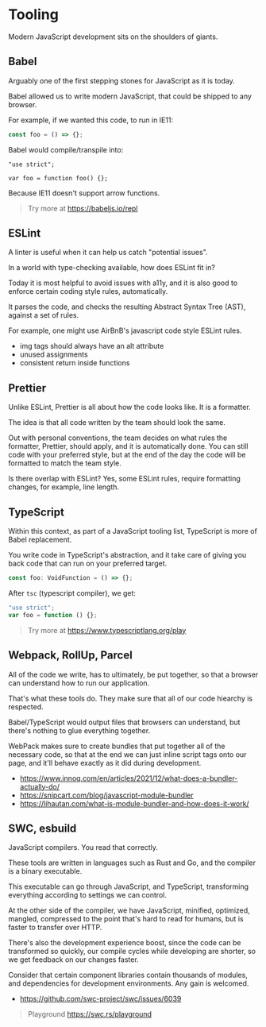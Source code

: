 # Tooling

Modern JavaScript development sits on the shoulders of giants.

## Babel

Arguably one of the first stepping stones for JavaScript as it is today.

Babel allowed us to write modern JavaScript, that could be shipped to any browser.

For example, if we wanted this code, to run in IE11:

```js
const foo = () => {};
```

Babel would compile/transpile into:

```
"use strict";

var foo = function foo() {};

```

Because IE11 doesn't support arrow functions.

> Try more at https://babeljs.io/repl

## ESLint

A linter is useful when it can help us catch "potential issues".

In a world with type-checking available, how does ESLint fit in?

Today it is most helpful to avoid issues with a11y, and it is also good to
enforce certain coding style rules, automatically.

It parses the code, and checks the resulting Abstract Syntax Tree (AST), against
a set of rules.

For example, one might use AirBnB's javascript code style ESLint rules.

- img tags should always have an alt attribute
- unused assignments
- consistent return inside functions

## Prettier

Unlike ESLint, Prettier is all about how the code looks like. It is a formatter.

The idea is that all code written by the team should look the same.

Out with personal conventions, the team decides on what rules the formatter, Prettier,
should apply, and it is automatically done. You can still code with your preferred
style, but at the end of the day the code will be formatted to match the team style.

Is there overlap with ESLint? Yes, some ESLint rules, require formatting changes,
for example, line length.

## TypeScript

Within this context, as part of a JavaScript tooling list, TypeScript is more of Babel
replacement.

You write code in TypeScript's abstraction, and it take care of giving you back
code that can run on your preferred target.

```ts
const foo: VoidFunction = () => {};
```

After `tsc` (typescript compiler), we get:

```js
"use strict";
var foo = function () {};
```

> Try more at https://www.typescriptlang.org/play

## Webpack, RollUp, Parcel

All of the code we write, has to ultimately, be put together, so that a browser
can understand how to run our application.

That's what these tools do. They make sure that all of our code hiearchy is respected.

Babel/TypeScript would output files that browsers can understand, but there's nothing
to glue everything together.

WebPack makes sure to create bundles that put together all of the necessary code, so that
at the end we can just inline script tags onto our page, and it'll behave exactly as it did
during development.

- https://www.innoq.com/en/articles/2021/12/what-does-a-bundler-actually-do/
- https://snipcart.com/blog/javascript-module-bundler
- https://lihautan.com/what-is-module-bundler-and-how-does-it-work/ 

## SWC, esbuild

JavaScript compilers. You read that correctly.

These tools are written in languages such as Rust and Go, and the compiler is a
binary executable.

This executable can go through JavaScript, and TypeScript, transforming everything
according to settings we can control.

At the other side of the compiler, we have JavaScript, minified, optimized, mangled,
compressed to the point that's hard to read for humans, but is faster to transfer
over HTTP.

There's also the development experience boost, since the code can be transformed
so quickly, our compile cycles while developing are shorter, so we get feedback
on our changes faster.

Consider that certain component libraries contain thousands of modules, and dependencies
for development environments. Any gain is welcomed.

- https://github.com/swc-project/swc/issues/6039

> Playground https://swc.rs/playground
